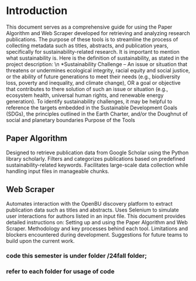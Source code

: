 # Introduction
This document serves as a comprehensive guide for using the Paper Algorithm and Web Scraper developed for retrieving and analyzing research publications. The purpose of these tools is to streamline the process of collecting metadata such as titles, abstracts, and publication years, specifically for sustainability-related research. It is important to mention what sustainability is. Here is the definition of sustainability, as stated in the project description: \n
*Sustainability Challenge – An issue or situation that threatens or undermines ecological integrity, racial equity and social justice, or the ability of future generations to meet their needs (e.g., biodiversity loss, poverty and inequality, and climate change), OR a goal or objective that contributes to there solution of such an issue or situation (e.g., ecosystem health, universal human rights, and renewable energy generation). To identify sustainability challenges, it may be helpful to reference the targets embedded in the Sustainable Development Goals (SDGs), the principles outlined in the Earth Charter, and/or the Doughnut of social and planetary boundaries
Purpose of the Tools
## Paper Algorithm
Designed to retrieve publication data from Google Scholar using the Python library scholarly.
Filters and categorizes publications based on predefined sustainability-related keywords.
Facilitates large-scale data collection while handling input files in manageable chunks.
## Web Scraper
Automates interaction with the OpenBU discovery platform to extract publication data such as titles and abstracts.
Uses Selenium to simulate user interactions for authors listed in an input file.
This document provides detailed instructions on:
Setting up and using the Paper Algorithm and Web Scraper.
Methodology and key processes behind each tool.
Limitations and blockers encountered during development.
Suggestions for future teams to build upon the current work.

### code this semester is under folder /24fall folder;
### refer to each folder for usage of code
